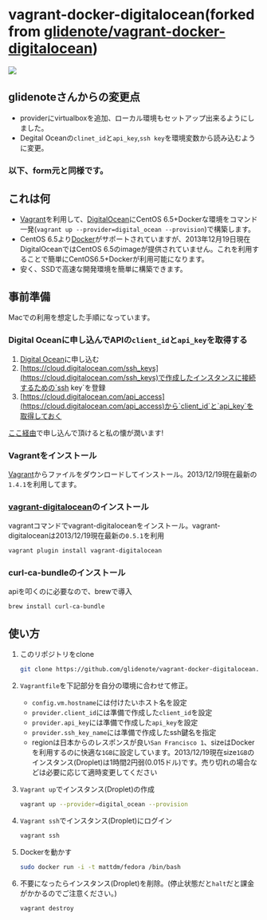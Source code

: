 # vagrant-docker-digitalocean(forked from [glidenote/vagrant-docker-digitalocean](https://github.com/glidenote/vagrant-docker-digitalocean))

![](http://blog.glidenote.com/images/2013/12/vagrant-docker-digital-ocean.png)

## glidenoteさんからの変更点

 * providerにvirtualboxを追加、ローカル環境もセットアップ出来るようにしました。
 * Degital Oceanの`clinet_id`と`api_key`,`ssh key`を環境変数から読み込むように変更。

### 以下、form元と同様です。


## これは何

 * [Vagrant](http://www.vagrantup.com/)を利用して、[DigitalOcean](https://www.digitalocean.com/?refcode=510a665458a3)にCentOS 6.5+Dockerな環境をコマンド一発(`vagrant up --provider=digital_ocean --provision`)で構築します。
 * CentOS 6.5より[Docker](https://www.docker.io/)がサポートされていますが、2013年12月19日現在DigitalOceanではCentOS 6.5のimageが提供されていません。これを利用することで簡単にCentOS6.5+Dockerが利用可能になります。
 * 安く、SSDで高速な開発環境を簡単に構築できます。

## 事前準備

Macでの利用を想定した手順になっています。

### Digital Oceanに申し込んでAPIの`client_id`と`api_key`を取得する

 1. [Digital Ocean](https://www.digitalocean.com/?refcode=510a665458a3)に申し込む
 1. [https://cloud.digitalocean.com/ssh_keys](https://cloud.digitalocean.com/ssh_keys)で作成したインスタンスに接続するための`ssh key`を登録
 1. [https://cloud.digitalocean.com/api_access](https://cloud.digitalocean.com/api_access)から`client_id`と`api_key`を取得しておく

[ここ経由](https://www.digitalocean.com/?refcode=510a665458a3)で申し込んで頂けると私の懐が潤います!

### Vagrantをインストール

[Vagrant](http://www.vagrantup.com/)からファイルをダウンロードしてインストール。2013/12/19現在最新の`1.4.1`を利用してます。

###  [vagrant-digitalocean](https://github.com/smdahlen/vagrant-digitalocean)のインストール

vagrantコマンドでvagrant-digitaloceanをインストール。vagrant-digitaloceanは2013/12/19現在最新の`0.5.1`を利用

``` sh
vagrant plugin install vagrant-digitalocean
```

### curl-ca-bundleのインストール

apiを叩くのに必要なので、brewで導入

``` sh
brew install curl-ca-bundle
```

## 使い方

1. このリポジトリをclone

    ``` sh
    git clone https://github.com/glidenote/vagrant-docker-digitalocean.git
    ```

1. `Vagrantfile`を下記部分を自分の環境に合わせて修正。
    
    * `config.vm.hostname`には付けたいホスト名を設定
    * `provider.client_id`には準備で作成した`client_id`を設定
    * `provider.api_key`には準備で作成した`api_key`を設定
    * `provider.ssh_key_name`には準備で作成したssh鍵名を指定
    * regionは日本からのレスポンスが良い`San Francisco 1`、sizeはDockerを利用するのに快適な`1GB`に設定しています。2013/12/19現在size`1GB`のインスタンス(Droplet)は1時間2円弱(0.015ドル)です。売り切れの場合などは必要に応じて適時変更してください

1. `Vagrant up`でインスタンス(Droplet)の作成

    ``` sh
    vagrant up --provider=digital_ocean --provision
    ```

1. `Vagrant ssh`でインスタンス(Droplet)にログイン

    ``` sh
    vagrant ssh
    ```

1. Dockerを動かす

    ``` sh
    sudo docker run -i -t mattdm/fedora /bin/bash
    ```

1. 不要になったらインスタンス(Droplet)を削除。(停止状態だと`halt`だと課金がかかるのでご注意ください。)

    ``` sh
    vagrant destroy
    ```


